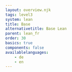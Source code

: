 ```yaml
---
layout: overview.njk
tags: level3
system: lean
title: Base
alternativetitle: Base Lean
parent: lean_fr
order: 30
basics: true
components: false
availablelanguages: 
    - de
    - en
---
```

